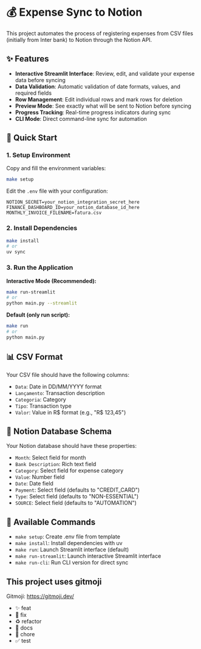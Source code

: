 # 💰 Expense Sync to Notion

This project automates the process of registering expenses from CSV files (initially from Inter bank) to Notion through the Notion API.

## ✨ Features

- **Interactive Streamlit Interface**: Review, edit, and validate your expense data before syncing
- **Data Validation**: Automatic validation of date formats, values, and required fields
- **Row Management**: Edit individual rows and mark rows for deletion
- **Preview Mode**: See exactly what will be sent to Notion before syncing
- **Progress Tracking**: Real-time progress indicators during sync
- **CLI Mode**: Direct command-line sync for automation

## 🚀 Quick Start

### 1. Setup Environment

Copy and fill the environment variables:

```sh
make setup
```

Edit the `.env` file with your configuration:

```env
NOTION_SECRET=your_notion_integration_secret_here
FINANCE_DASHBOARD_ID=your_notion_database_id_here
MONTHLY_INVOICE_FILENAME=fatura.csv
```

### 2. Install Dependencies

```sh
make install
# or
uv sync
```

### 3. Run the Application

**Interactive Mode (Recommended):**

```sh
make run-streamlit
# or
python main.py --streamlit
```

**Default (only run script):**

```sh
make run
# or
python main.py
```

## 📊 CSV Format

Your CSV file should have the following columns:

- `Data`: Date in DD/MM/YYYY format
- `Lançamento`: Transaction description
- `Categoria`: Category
- `Tipo`: Transaction type
- `Valor`: Value in R$ format (e.g., "R$ 123,45")

## 🎯 Notion Database Schema

Your Notion database should have these properties:

- `Month`: Select field for month
- `Bank Description`: Rich text field
- `Category`: Select field for expense category
- `Value`: Number field
- `Date`: Date field
- `Payment`: Select field (defaults to "CREDIT_CARD")
- `Type`: Select field (defaults to "NON-ESSENTIAL")
- `SOURCE`: Select field (defaults to "AUTOMATION")

## 🔧 Available Commands

- `make setup`: Create .env file from template
- `make install`: Install dependencies with uv
- `make run`: Launch Streamlit interface (default)
- `make run-streamlit`: Launch interactive Streamlit interface
- `make run-cli`: Run CLI version for direct sync

## This project uses gitmoji

Gitmoji: https://gitmoji.dev/

- ✨ feat
- 🐛 fix
- ♻️ refactor
- 📝 docs
- 🔧 chore
- ✅ test
